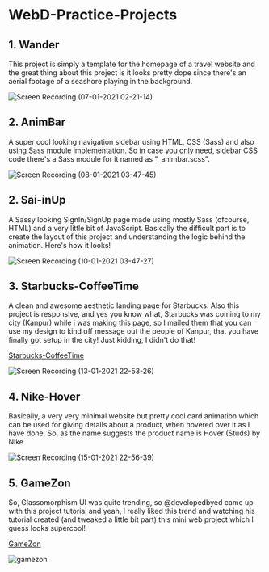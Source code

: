 # WebD-Practice-Projects

<h2>1. Wander</h2>
This project is simply a template for the homepage of a travel website and the great thing about this project is it looks pretty dope since there's an aerial footage of a seashore playing in the background.

![Screen Recording (07-01-2021 02-21-14)](https://user-images.githubusercontent.com/52995399/103818898-5fa31200-508f-11eb-847f-c69bf987934a.gif)

<h2>2. AnimBar</h2>
A super cool looking navigation sidebar using HTML, CSS (Sass) and also using Sass module implementation. So in case you only need, sidebar CSS code there's a Sass module for it named as "_animbar.scss".  

![Screen Recording (08-01-2021 03-47-45)](https://user-images.githubusercontent.com/52995399/103951670-25a43f80-5165-11eb-804e-59348f89d4a8.gif)

<h2>2. Sai-inUp</h2>
A Sassy looking SignIn/SignUp page made using mostly Sass (ofcourse, HTML) and a very little bit of JavaScript. Basically the difficult part is to create the layout of this project and understanding the logic behind the animation. Here's how it looks!

![Screen Recording (10-01-2021 03-47-27)](https://user-images.githubusercontent.com/52995399/104109717-bb230900-52f6-11eb-96cf-4d0e5cfb58d6.gif)

<h2>3. Starbucks-CoffeeTime</h2>
A clean and awesome aesthetic landing page for Starbucks. Also this project is responsive, and yes you know what, Starbucks was coming to my city (Kanpur) while i was making this page, so I mailed them that you can use my design to kind off message out the people of Kanpur, that you have finally got setup in the city! Just kidding, I didn't do that!

<a href="https://starbucks-knp.netlify.app">Starbucks-CoffeeTime</a>

![Screen Recording (13-01-2021 22-53-26)](https://user-images.githubusercontent.com/52995399/104487097-a98d7a00-55f2-11eb-9ffa-d561ce4bb8a2.gif)

<h2>4. Nike-Hover</h2>
Basically, a very very minimal website but pretty cool card animation which can be used for giving details about a product, when hovered over it as I have done. So, as the name suggests the product name is Hover (Studs) by Nike.

![Screen Recording (15-01-2021 22-56-39)](https://user-images.githubusercontent.com/52995399/104758995-3e27e180-5785-11eb-8a17-7d027ae6a303.gif)

<h2>5. GameZon</h2>
So, Glassomorphism UI was quite trending, so @developedbyed came up with this project tutorial and yeah, I really liked this trend and watching his tutorial created (and tweaked a little bit part) this mini web project which I guess looks supercool!

<a href="https://gamezon.netlify.app">GameZon</a>

![gamezon](https://user-images.githubusercontent.com/52995399/104821597-0b541b00-5863-11eb-8226-487600782d49.png)






